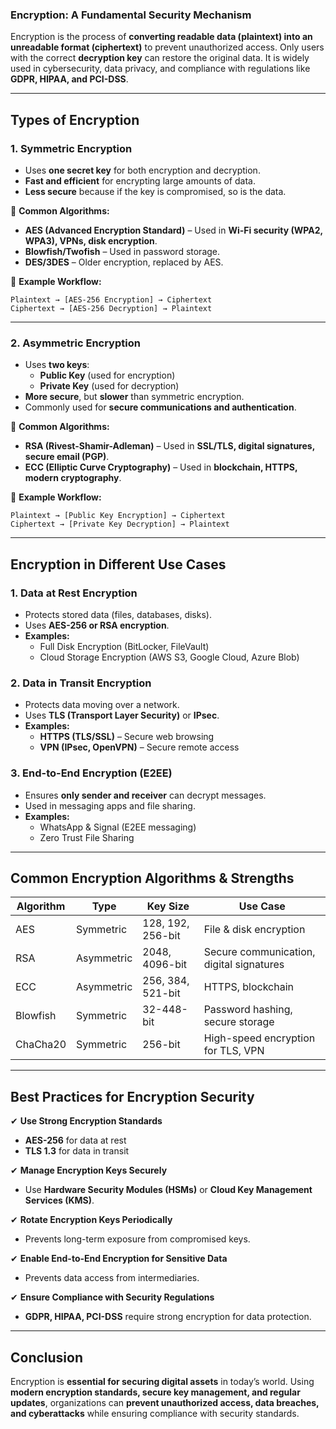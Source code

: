 ### **Encryption: A Fundamental Security Mechanism**  

Encryption is the process of **converting readable data (plaintext) into an unreadable format (ciphertext)** to prevent unauthorized access. Only users with the correct **decryption key** can restore the original data. It is widely used in cybersecurity, data privacy, and compliance with regulations like **GDPR, HIPAA, and PCI-DSS**.  

---

## **Types of Encryption**  

### **1. Symmetric Encryption**  
- Uses **one secret key** for both encryption and decryption.  
- **Fast and efficient** for encrypting large amounts of data.  
- **Less secure** because if the key is compromised, so is the data.  

🔹 **Common Algorithms:**  
- **AES (Advanced Encryption Standard)** – Used in **Wi-Fi security (WPA2, WPA3), VPNs, disk encryption**.  
- **Blowfish/Twofish** – Used in password storage.  
- **DES/3DES** – Older encryption, replaced by AES.  

🔹 **Example Workflow:**  
```
Plaintext → [AES-256 Encryption] → Ciphertext
Ciphertext → [AES-256 Decryption] → Plaintext
```

---

### **2. Asymmetric Encryption**  
- Uses **two keys**:  
  - **Public Key** (used for encryption)  
  - **Private Key** (used for decryption)  
- **More secure**, but **slower** than symmetric encryption.  
- Commonly used for **secure communications and authentication**.  

🔹 **Common Algorithms:**  
- **RSA (Rivest-Shamir-Adleman)** – Used in **SSL/TLS, digital signatures, secure email (PGP)**.  
- **ECC (Elliptic Curve Cryptography)** – Used in **blockchain, HTTPS, modern cryptography**.  

🔹 **Example Workflow:**  
```
Plaintext → [Public Key Encryption] → Ciphertext
Ciphertext → [Private Key Decryption] → Plaintext
```

---

## **Encryption in Different Use Cases**  

### **1. Data at Rest Encryption**  
- Protects stored data (files, databases, disks).  
- Uses **AES-256 or RSA encryption**.  
- **Examples:**  
  - Full Disk Encryption (BitLocker, FileVault)  
  - Cloud Storage Encryption (AWS S3, Google Cloud, Azure Blob)  

### **2. Data in Transit Encryption**  
- Protects data moving over a network.  
- Uses **TLS (Transport Layer Security)** or **IPsec**.  
- **Examples:**  
  - **HTTPS (TLS/SSL)** – Secure web browsing  
  - **VPN (IPsec, OpenVPN)** – Secure remote access  

### **3. End-to-End Encryption (E2EE)**  
- Ensures **only sender and receiver** can decrypt messages.  
- Used in messaging apps and file sharing.  
- **Examples:**  
  - WhatsApp & Signal (E2EE messaging)  
  - Zero Trust File Sharing  

---

## **Common Encryption Algorithms & Strengths**  

| **Algorithm** | **Type** | **Key Size** | **Use Case** |
|--------------|---------|-------------|-------------|
| AES | Symmetric | 128, 192, 256-bit | File & disk encryption |
| RSA | Asymmetric | 2048, 4096-bit | Secure communication, digital signatures |
| ECC | Asymmetric | 256, 384, 521-bit | HTTPS, blockchain |
| Blowfish | Symmetric | 32-448-bit | Password hashing, secure storage |
| ChaCha20 | Symmetric | 256-bit | High-speed encryption for TLS, VPN |

---

## **Best Practices for Encryption Security**  

✔ **Use Strong Encryption Standards**  
- **AES-256** for data at rest  
- **TLS 1.3** for data in transit  

✔ **Manage Encryption Keys Securely**  
- Use **Hardware Security Modules (HSMs)** or **Cloud Key Management Services (KMS)**.  

✔ **Rotate Encryption Keys Periodically**  
- Prevents long-term exposure from compromised keys.  

✔ **Enable End-to-End Encryption for Sensitive Data**  
- Prevents data access from intermediaries.  

✔ **Ensure Compliance with Security Regulations**  
- **GDPR, HIPAA, PCI-DSS** require strong encryption for data protection.  

---

## **Conclusion**  

Encryption is **essential for securing digital assets** in today’s world. Using **modern encryption standards, secure key management, and regular updates**, organizations can **prevent unauthorized access, data breaches, and cyberattacks** while ensuring compliance with security standards.

